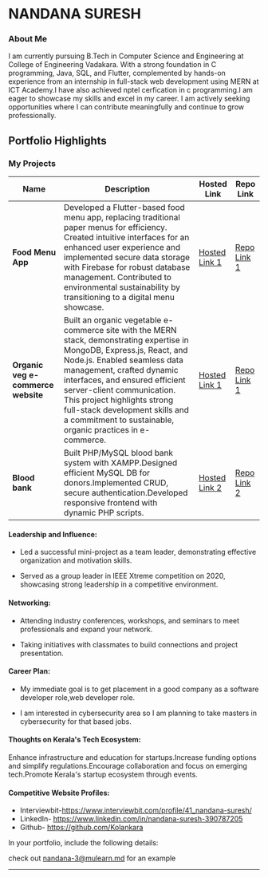 # NANDANA SURESH

### About Me

I am currently pursuing B.Tech in Computer Science and Engineering at College of Engineering Vadakara. With a strong foundation in C programming, Java, SQL, and Flutter, complemented by hands-on experience from an internship in full-stack web development using MERN at ICT Academy.I have also achieved nptel cerfication in c programming.I am eager to showcase my skills and excel in my career. I am actively seeking opportunities where I can contribute meaningfully and continue to grow professionally.


## Portfolio Highlights

### My Projects

| Name                | Description                                                               | Hosted Link                              | Repo Link                                                      |
|---------------------|---------------------------------------------------------------------------|------------------------------------------|----------------------------------------------------------------|
| **Food Menu App**  | Developed a Flutter-based food menu app, replacing traditional paper menus for efficiency. Created intuitive interfaces for an enhanced user experience and implemented secure data storage with Firebase for robust database management. Contributed to environmental sustainability by transitioning to a digital menu showcase.                                             | [Hosted Link 1](https://github.com/)    | [Repo Link 1](https://github.com/Kolankara/food_app) 
| **Organic veg e-commerce website**  | Built an organic vegetable e-commerce site with the MERN stack, demonstrating expertise in MongoDB, Express.js, React, and Node.js. Enabled seamless data management, crafted dynamic interfaces, and ensured efficient server-client communication. This project highlights strong full-stack development skills and a commitment to sustainable, organic practices in e-commerce.                                             | [Hosted Link 1](https://github.com/)    | [Repo Link 1](https://github.com/Kolankara/)  
| **Blood bank**  | Built PHP/MySQL blood bank system with XAMPP.Designed efficient MySQL DB for donors.Implemented CRUD, secure authentication.Developed responsive frontend with dynamic PHP scripts.                                              | [Hosted Link 2](https://github.com/Kolankara)    | [Repo Link 2](https://github.com/Kolankara/blood_bank)             |

#### Leadership and Influence:

- Led a successful mini-project as a team leader, demonstrating effective organization and motivation skills.
  
- Served as a group leader in IEEE Xtreme competition on 2020, showcasing strong leadership in a competitive environment.



#### Networking:

- Attending industry conferences, workshops, and seminars to meet professionals and expand your network.
  
- Taking initiatives with classmates to build connections and project presentation.

#### Career Plan:

- My immediate goal is to get placement in a good company as a software developer role,web developer role.
  
- I am interested in cybersecurity area so I am planning to take masters in cybersecurity for that based jobs.

#### Thoughts on Kerala's Tech Ecosystem:

Enhance infrastructure and education for startups.Increase funding options and simplify regulations.Encourage collaboration and focus on emerging tech.Promote Kerala's startup ecosystem through events.

#### Competitive Website Profiles:

- Interviewbit-https://www.interviewbit.com/profile/41_nandana-suresh/
- LinkedIn-
https://www.linkedin.com/in/nandana-suresh-390787205
- Github-
https://github.com/Kolankara

In your portfolio, include the following details:

check out nandana-3@mulearn.md for an example






---
